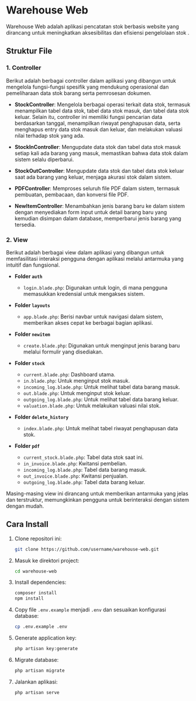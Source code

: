 

# Warehouse Web

Warehouse Web adalah aplikasi pencatatan stok berbasis website yang dirancang untuk meningkatkan aksesibilitas dan efisiensi pengelolaan stok .

## Struktur File

### 1. Controller

Berikut adalah berbagai controller dalam aplikasi yang dibangun untuk mengelola fungsi-fungsi spesifik yang mendukung operasional dan pemeliharaan data stok barang serta pemrosesan dokumen.

- **StockController**: Mengelola berbagai operasi terkait data stok, termasuk menampilkan tabel data stok, tabel data stok masuk, dan tabel data stok keluar. Selain itu, controller ini memiliki fungsi pencarian data berdasarkan tanggal, menampilkan riwayat penghapusan data, serta menghapus entry data stok masuk dan keluar, dan melakukan valuasi nilai terhadap stok yang ada.

- **StockInController**: Mengupdate data stok dan tabel data stok masuk setiap kali ada barang yang masuk, memastikan bahwa data stok dalam sistem selalu diperbarui.

- **StockOutController**: Mengupdate data stok dan tabel data stok keluar saat ada barang yang keluar, menjaga akurasi stok dalam sistem.

- **PDFController**: Memproses seluruh file PDF dalam sistem, termasuk pembuatan, pembacaan, dan konversi file PDF.

- **NewItemController**: Menambahkan jenis barang baru ke dalam sistem dengan menyediakan form input untuk detail barang baru yang kemudian disimpan dalam database, memperbarui jenis barang yang tersedia.

### 2. View

Berikut adalah berbagai view dalam aplikasi yang dibangun untuk memfasilitasi interaksi pengguna dengan aplikasi melalui antarmuka yang intuitif dan fungsional.

- **Folder `auth`**
  - `login.blade.php`: Digunakan untuk login, di mana pengguna memasukkan kredensial untuk mengakses sistem.

- **Folder `layouts`**
  - `app.blade.php`: Berisi navbar untuk navigasi dalam sistem, memberikan akses cepat ke berbagai bagian aplikasi.

- **Folder `newitem`**
  - `create.blade.php`: Digunakan untuk menginput jenis barang baru melalui formulir yang disediakan.

- **Folder `stock`**
  - `current.blade.php`: Dashboard utama.
  - `in.blade.php`: Untuk menginput stok masuk.
  - `incoming_log.blade.php`: Untuk melihat tabel data barang masuk.
  - `out.blade.php`: Untuk menginput stok keluar.
  - `outgoing_log.blade.php`: Untuk melihat tabel data barang keluar.
  - `valuation.blade.php`: Untuk melakukan valuasi nilai stok.

- **Folder `delete_history`**
  - `index.blade.php`: Untuk melihat tabel riwayat penghapusan data stok.

- **Folder `pdf`**
  - `current_stock.blade.php`: Tabel data stok saat ini.
  - `in_invoice.blade.php`: Kwitansi pembelian.
  - `incoming_log.blade.php`: Tabel data barang masuk.
  - `out_invoice.blade.php`: Kwitansi penjualan.
  - `outgoing_log.blade.php`: Tabel data barang keluar.

Masing-masing view ini dirancang untuk memberikan antarmuka yang jelas dan terstruktur, memungkinkan pengguna untuk berinteraksi dengan sistem dengan mudah.

## Cara Install

1. Clone repositori ini:
    ```bash
    git clone https://github.com/username/warehouse-web.git
    ```

2. Masuk ke direktori project:
    ```bash
    cd warehouse-web
    ```

3. Install dependencies:
    ```bash
    composer install
    npm install
    ```

4. Copy file `.env.example` menjadi `.env` dan sesuaikan konfigurasi database:
    ```bash
    cp .env.example .env
    ```

5. Generate application key:
    ```bash
    php artisan key:generate
    ```

6. Migrate database:
    ```bash
    php artisan migrate
    ```

7. Jalankan aplikasi:
    ```bash
    php artisan serve
    ```
